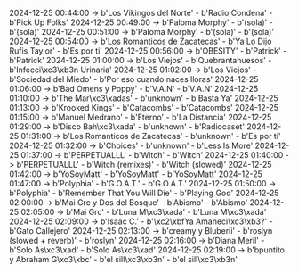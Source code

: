 2024-12-25 00:44:00 -> b'Los Vikingos del Norte' - b'Radio Condena' - b'Pick Up Folks'
2024-12-25 00:49:00 -> b'Paloma Morphy' - b'(sola)' - b'(sola)'
2024-12-25 00:51:00 -> b'Paloma Morphy' - b'(sola)' - b'(sola)'
2024-12-25 00:54:00 -> b'Los Romanticos de Zacatecas' - b'Ya Lo Dijo Rufis Taylor' - b'Es por ti'
2024-12-25 00:56:00 -> b'OBESITY' - b'Patrick' - b'Patrick'
2024-12-25 01:00:00 -> b'Los Viejos' - b'Quebrantahuesos' - b'Infecci\xc3\xb3n Urinaria'
2024-12-25 01:02:00 -> b'Los Viejos' - b'Sociedad del Miedo' - b'Por eso cuando naces lloras'
2024-12-25 01:06:00 -> b'Bad Omens y Poppy' - b'V.A.N' - b'V.A.N'
2024-12-25 01:10:00 -> b'The Mar\xc3\xadas' - b'unknown' - b'Basta Ya'
2024-12-25 01:13:00 -> b'Krooked Kings' - b'Catacombs' - b'Catacombs'
2024-12-25 01:15:00 -> b'Manuel Medrano' - b'Eterno' - b'La Distancia'
2024-12-25 01:29:00 -> b'Disco Bah\xc3\xada' - b'unknown' - b'Radiocaset'
2024-12-25 01:31:00 -> b'Los Romanticos de Zacatecas' - b'unknown' - b'Es por ti'
2024-12-25 01:32:00 -> b'Choices' - b'unknown' - b'Less Is More'
2024-12-25 01:37:00 -> b'PERPETUALLL' - b'Witch' - b'Witch'
2024-12-25 01:40:00 -> b'PERPETUALLL' - b'Witch (remixes)' - b'Witch (slowed)'
2024-12-25 01:42:00 -> b'YoSoyMatt' - b'YoSoyMatt' - b'YoSoyMatt'
2024-12-25 01:47:00 -> b'Polyphia' - b'G.O.A.T.' - b'G.O.A.T.'
2024-12-25 01:50:00 -> b'Polyphia' - b'Remember That You Will Die' - b'Playing God'
2024-12-25 02:00:00 -> b'Mai Grc y Dos del Bosque' - b'Abismo' - b'Abismo'
2024-12-25 02:05:00 -> b'Mai Grc' - b'Luna M\xc3\xada' - b'Luna M\xc3\xada'
2024-12-25 02:09:00 -> b'Isaac C.' - b'\xc2\xbfYa Amaneci\xc3\xb3?' - b'Gato Callejero'
2024-12-25 02:13:00 -> b'creamy y Bluberii' - b'roslyn (slowed + reverb)' - b'roslyn'
2024-12-25 02:16:00 -> b'Diana Meril' - b'Solo As\xc3\xad' - b'Solo As\xc3\xad'
2024-12-25 02:19:00 -> b'bpuntito y Abraham G\xc3\xbc' - b'el sill\xc3\xb3n' - b'el sill\xc3\xb3n'
